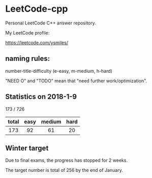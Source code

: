 # LeetCode-cpp

Personal LeetCode C++ answer repository.

My LeetCode profile:

https://leetcode.com/ysmiles/

## naming rules:

number-title-difficulty (e-easy, m-medium, h-hard)

"NEED O" and "TODO" mean that "need further work/optimization".

## Statistics on 2018-1-9

173 / 726

| total | easy | medium | hard | 
|:-----:|:----:|:------:|:----:|
|  173  |  92  |   61   |  20  |

## Winter target

Due to final exams, the progress has stopped for 2 weeks.

The target number is total of 256 by the end of January.